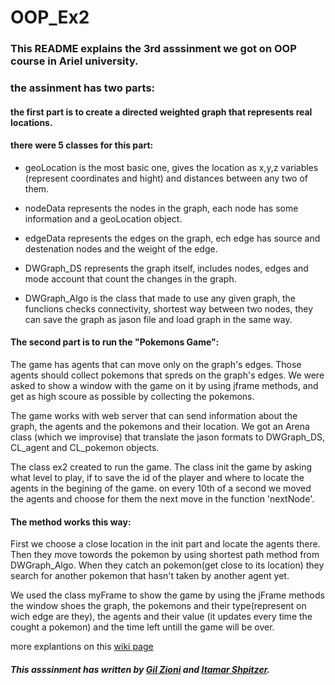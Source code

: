 # OOP_Ex2
### This README explains the 3rd asssinment we got on OOP course in Ariel university. 
### the assinment has two parts:

#### the first part is to create a directed weighted graph that represents real locations.
#### there were 5 classes for this part:

- geoLocation is the most basic one, gives the location as x,y,z variables (represent coordinates and hight) 
and distances between any two of them.

- nodeData represents the nodes in the graph, each node has some information and a geoLocation object.

- edgeData represents the edges on the graph, ech edge has source and destenation nodes and the weight of the edge.

- DWGraph_DS represents the graph itself, includes nodes, edges and mode account that count the changes in the graph.

- DWGraph_Algo is the class that made to use any given graph, the funclions checks connectivity, 
shortest way between two nodes, they can save the graph as jason file and load graph in the same way.


#### The second part is to run the "Pokemons Game":

The game has agents that can move only on the graph's edges. 
Those agents should collect pokemons that spreds on the graph's edges.
We were asked to show a window with the game on it by using jframe methods, 
and get as high scoure as possible by collecting the pokemons.

The game works with web server that can send information about the graph, the agents and the pokemons and their location.
We got an Arena class (which we improvise) that translate the jason formats to DWGraph_DS, CL_agent and CL_pokemon  objects.

The class ex2 created to run the game.
The class init the game by asking what level to play, if to save the id of the player 
and where to locate the agents in the begining of the game.
on every 10th of a second we moved the agents and choose for them the next move in the function 'nextNode'.

#### The method works this way:

First we choose a close location in the init part and locate the agents there.
Then they move towords the pokemon by using shortest path method from DWGraph_Algo.
When they catch an pokemon(get close to its location) they search for another pokemon that hasn't taken by another agent yet.

We used the class myFrame to show the game by using the jFrame methods the window shoes the graph,
the pokemons and their type(represent on wich edge are they), the agents and their value (it updates every time the cought a pokemon) 
and the time left untill the game will be over.

more explantions on this [wiki page](https://github.com/Gil4747/OOP_Ex2/wiki/ex2---general)

##### This asssinment has written by [Gil Zioni](https://github.com/Gil4747) and [Itamar Shpitzer](https://github.com/ithamarSpitz).
